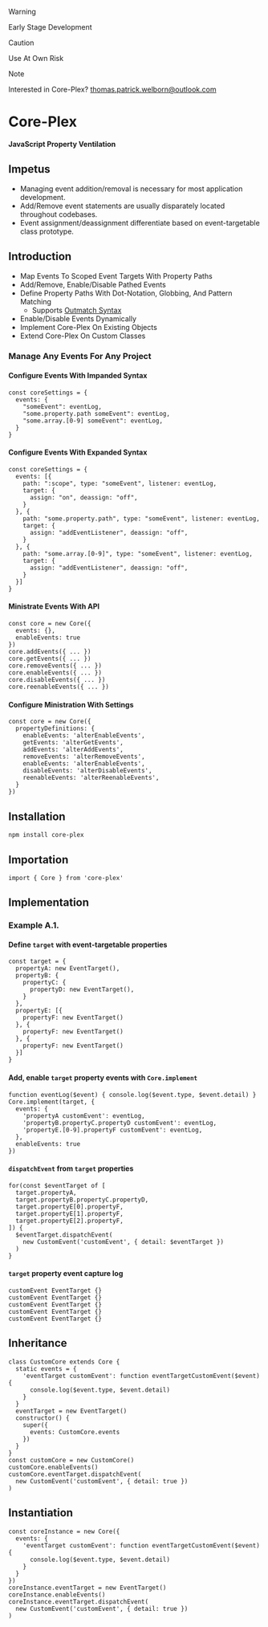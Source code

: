 > [!WARNING]  
> Early Stage Development  

> [!CAUTION]  
> Use At Own Risk  

> [!NOTE]  
> Interested in Core-Plex? 
> thomas.patrick.welborn@outlook.com

# Core-Plex
**JavaScript Property Ventilation**  
## Impetus
 - Managing event addition/removal is necessary for most application development. 
 - Add/Remove event statements are usually disparately located throughout codebases. 
 - Event assignment/deassignment differentiate based on event-targetable class prototype. 

## Introduction
 - Map Events To Scoped Event Targets With Property Paths
 - Add/Remove, Enable/Disable Pathed Events 
 - Define Property Paths With Dot-Notation, Globbing, And Pattern Matching
   - Supports [Outmatch Syntax](https://www.npmjs.com/package/outmatch#syntax)
 - Enable/Disable Events Dynamically
 - Implement Core-Plex On Existing Objects
 - Extend Core-Plex On Custom Classes

### Manage Any Events For Any Project
#### Configure Events With Impanded Syntax
```
const coreSettings = {
  events: {
    "someEvent": eventLog,
    "some.property.path someEvent": eventLog,
    "some.array.[0-9] someEvent": eventLog,
  }
}
```
#### Configure Events With Expanded Syntax
```
const coreSettings = {
  events: [{
    path: ":scope", type: "someEvent", listener: eventLog,
    target: {
      assign: "on", deassign: "off",
    }
  }, {
    path: "some.property.path", type: "someEvent", listener: eventLog,
    target: {
      assign: "addEventListener", deassign: "off",
    }
  }, {
    path: "some.array.[0-9]", type: "someEvent", listener: eventLog,
    target: {
      assign: "addEventListener", deassign: "off",
    }
  }]
}
```

#### Ministrate Events With API
```
const core = new Core({
  events: {},
  enableEvents: true
})
core.addEvents({ ... })
core.getEvents({ ... })
core.removeEvents({ ... })
core.enableEvents({ ... })
core.disableEvents({ ... })
core.reenableEvents({ ... })
```

#### Configure Ministration With Settings
```
const core = new Core({
  propertyDefinitions: {
    enableEvents: 'alterEnableEvents',
    getEvents: 'alterGetEvents',
    addEvents: 'alterAddEvents',
    removeEvents: 'alterRemoveEvents',
    enableEvents: 'alterEnableEvents',
    disableEvents: 'alterDisableEvents',
    reenableEvents: 'alterReenableEvents',
  }
})
```

## Installation
```
npm install core-plex
```

## Importation
```
import { Core } from 'core-plex'
```

## Implementation
### Example A.1.
#### Define `target` with event-targetable properties  
```
const target = {
  propertyA: new EventTarget(),
  propertyB: {
    propertyC: {
      propertyD: new EventTarget(),
    }
  },
  propertyE: [{
    propertyF: new EventTarget()
  }, {
    propertyF: new EventTarget()
  }, {
    propertyF: new EventTarget()
  }]
}
```
#### Add, enable `target` property events with `Core.implement`  
```
function eventLog($event) { console.log($event.type, $event.detail) }
Core.implement(target, {
  events: {
    'propertyA customEvent': eventLog,
    'propertyB.propertyC.propertyD customEvent': eventLog,
    'propertyE.[0-9].propertyF customEvent': eventLog,
  },
  enableEvents: true
})
```
#### `dispatchEvent` from `target` properties  
```
for(const $eventTarget of [
  target.propertyA,
  target.propertyB.propertyC.propertyD,
  target.propertyE[0].propertyF, 
  target.propertyE[1].propertyF, 
  target.propertyE[2].propertyF,
]) {
  $eventTarget.dispatchEvent(
    new CustomEvent('customEvent', { detail: $eventTarget })
  )
}
```
#### `target` property event capture log
```
customEvent EventTarget {}
customEvent EventTarget {}
customEvent EventTarget {}
customEvent EventTarget {}
customEvent EventTarget {}
```

## Inheritance
```
class CustomCore extends Core {
  static events = {
    'eventTarget customEvent': function eventTargetCustomEvent($event) {
      console.log($event.type, $event.detail)
    }
  }
  eventTarget = new EventTarget()
  constructor() {
    super({
      events: CustomCore.events
    })
  }
}
const customCore = new CustomCore()
customCore.enableEvents()
customCore.eventTarget.dispatchEvent(
  new CustomEvent('customEvent', { detail: true })
)
```

## Instantiation
```
const coreInstance = new Core({
  events: {
    'eventTarget customEvent': function eventTargetCustomEvent($event) {
      console.log($event.type, $event.detail)
    }
  }
})
coreInstance.eventTarget = new EventTarget()
coreInstance.enableEvents()
coreInstance.eventTarget.dispatchEvent(
  new CustomEvent('customEvent', { detail: true })
)
```

